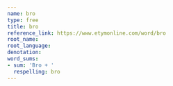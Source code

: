 ```yaml
---
name: bro
type: free
title: bro
reference_link: https://www.etymonline.com/word/bro
root_name: 
root_language: 
denotation: 
word_sums:
- sum: 'Bro + '
  respelling: bro
---
```

